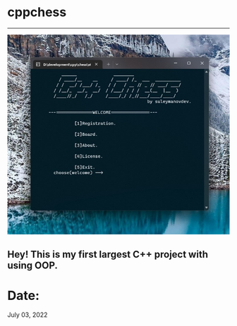 # cppchess
---

![img](https://github.com/suleymanovdev/cppchess/blob/main/img/img.jpg?raw=true)

## Hey! This is my first largest C++ project with using OOP.

# Date:
  July 03, 2022
